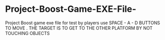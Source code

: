 # Project-Boost-Game-EXE-File-
Project Boost game exe file for test by players 
use SPACE - A - D  BUTTONS TO MOVE . 
THE TARGET IS TO GET TO THE OTHER PLATFORM BY NOT TOUCHING OBJECTS 
